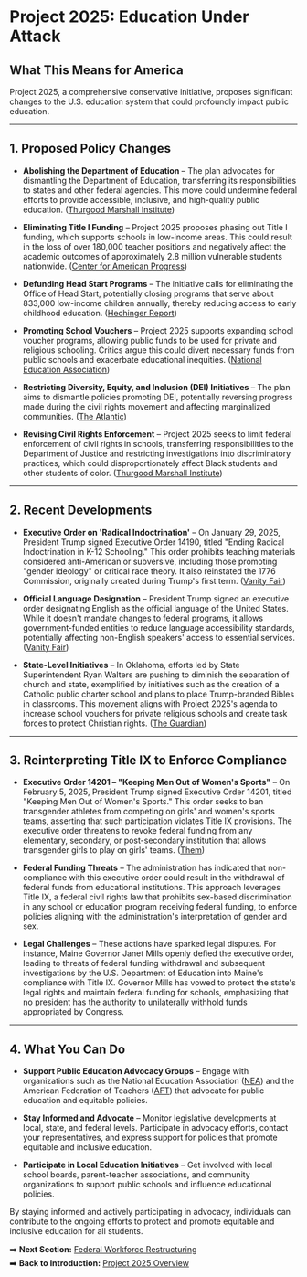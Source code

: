 # **Project 2025: Education Under Attack**

## **What This Means for America**

Project 2025, a comprehensive conservative initiative, proposes significant changes to the U.S. education system that could profoundly impact public education.

---  

## **1. Proposed Policy Changes**

- **Abolishing the Department of Education** – The plan advocates for dismantling the Department of Education, transferring its responsibilities to states and other federal agencies. This move could undermine federal efforts to provide accessible, inclusive, and high-quality public education. ([Thurgood Marshall Institute](https://tminstituteldf.org/project-2025-threats-to-education/?utm_source=chatgpt.com))  

- **Eliminating Title I Funding** – Project 2025 proposes phasing out Title I funding, which supports schools in low-income areas. This could result in the loss of over 180,000 teacher positions and negatively affect the academic outcomes of approximately 2.8 million vulnerable students nationwide. ([Center for American Progress](https://www.americanprogress.org/article/project-2025s-elimination-of-title-i-funding-would-hurt-students-and-decimate-teaching-positions-in-local-schools/?utm_source=chatgpt.com))  

- **Defunding Head Start Programs** – The initiative calls for eliminating the Office of Head Start, potentially closing programs that serve about 833,000 low-income children annually, thereby reducing access to early childhood education. ([Hechinger Report](https://hechingerreport.org/how-could-project-2025-change-education/?utm_source=chatgpt.com))  

- **Promoting School Vouchers** – Project 2025 supports expanding school voucher programs, allowing public funds to be used for private and religious schooling. Critics argue this could divert necessary funds from public schools and exacerbate educational inequities. ([National Education Association](https://www.nea.org/nea-today/all-news-articles/how-project-2025-would-devastate-public-education?utm_source=chatgpt.com))  

- **Restricting Diversity, Equity, and Inclusion (DEI) Initiatives** – The plan aims to dismantle policies promoting DEI, potentially reversing progress made during the civil rights movement and affecting marginalized communities. ([The Atlantic](https://www.theatlantic.com/politics/archive/2025/02/trump-attacks-dei/681772/?utm_source=chatgpt.com))  

- **Revising Civil Rights Enforcement** – Project 2025 seeks to limit federal enforcement of civil rights in schools, transferring responsibilities to the Department of Justice and restricting investigations into discriminatory practices, which could disproportionately affect Black students and other students of color. ([Thurgood Marshall Institute](https://tminstituteldf.org/project-2025-threats-to-education/?utm_source=chatgpt.com))  

---  

## **2. Recent Developments**

- **Executive Order on 'Radical Indoctrination'** – On January 29, 2025, President Trump signed Executive Order 14190, titled "Ending Radical Indoctrination in K-12 Schooling." This order prohibits teaching materials considered anti-American or subversive, including those promoting "gender ideology" or critical race theory. It also reinstated the 1776 Commission, originally created during Trump's first term. ([Vanity Fair](https://www.vanityfair.com/news/story/trump-makes-english-official-language-of-united-states?utm_source=chatgpt.com))  

- **Official Language Designation** – President Trump signed an executive order designating English as the official language of the United States. While it doesn't mandate changes to federal programs, it allows government-funded entities to reduce language accessibility standards, potentially affecting non-English speakers' access to essential services. ([Vanity Fair](https://www.vanityfair.com/news/story/trump-makes-english-official-language-of-united-states?utm_source=chatgpt.com))  

- **State-Level Initiatives** – In Oklahoma, efforts led by State Superintendent Ryan Walters are pushing to diminish the separation of church and state, exemplified by initiatives such as the creation of a Catholic public charter school and plans to place Trump-branded Bibles in classrooms. This movement aligns with Project 2025's agenda to increase school vouchers for private religious schools and create task forces to protect Christian rights. ([The Guardian](https://www.theguardian.com/us-news/ng-interactive/2025/feb/27/oklahoma-project-2025-education?utm_source=chatgpt.com))  

---  

## **3. Reinterpreting Title IX to Enforce Compliance**

- **Executive Order 14201 – "Keeping Men Out of Women's Sports"** – On February 5, 2025, President Trump signed Executive Order 14201, titled "Keeping Men Out of Women's Sports." This order seeks to ban transgender athletes from competing on girls' and women's sports teams, asserting that such participation violates Title IX provisions. The executive order threatens to revoke federal funding from any elementary, secondary, or post-secondary institution that allows transgender girls to play on girls' teams. ([Them](https://www.them.us/story/maine-governor-investigation-donald-trump-department-of-education?utm_source=chatgpt.com))  

- **Federal Funding Threats** – The administration has indicated that non-compliance with this executive order could result in the withdrawal of federal funds from educational institutions. This approach leverages Title IX, a federal civil rights law that prohibits sex-based discrimination in any school or education program receiving federal funding, to enforce policies aligning with the administration's interpretation of gender and sex.  

- **Legal Challenges** – These actions have sparked legal disputes. For instance, Maine Governor Janet Mills openly defied the executive order, leading to threats of federal funding withdrawal and subsequent investigations by the U.S. Department of Education into Maine's compliance with Title IX. Governor Mills has vowed to protect the state's legal rights and maintain federal funding for schools, emphasizing that no president has the authority to unilaterally withhold funds appropriated by Congress.  

---  

## **4. What You Can Do**

- **Support Public Education Advocacy Groups** – Engage with organizations such as the National Education Association ([NEA](https://www.nea.org)) and the American Federation of Teachers ([AFT](https://www.aft.org)) that advocate for public education and equitable policies.  

- **Stay Informed and Advocate** – Monitor legislative developments at local, state, and federal levels. Participate in advocacy efforts, contact your representatives, and express support for policies that promote equitable and inclusive education.  

- **Participate in Local Education Initiatives** – Get involved with local school boards, parent-teacher associations, and community organizations to support public schools and influence educational policies.  

By staying informed and actively participating in advocacy, individuals can contribute to the ongoing efforts to protect and promote equitable and inclusive education for all students.

➡️ **Next Section:** [Federal Workforce Restructuring](../project_2025_federal_workforce.md)  
➡️ **Back to Introduction:** [Project 2025 Overview](../project_2025_general_overview.md)  
